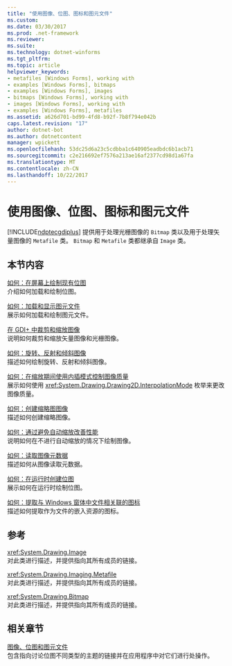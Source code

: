 ```yaml
---
title: "使用图像、位图、图标和图元文件"
ms.custom: 
ms.date: 03/30/2017
ms.prod: .net-framework
ms.reviewer: 
ms.suite: 
ms.technology: dotnet-winforms
ms.tgt_pltfrm: 
ms.topic: article
helpviewer_keywords:
- metafiles [Windows Forms], working with
- examples [Windows Forms], bitmaps
- examples [Windows Forms], images
- bitmaps [Windows Forms], working with
- images [Windows Forms], working with
- examples [Windows Forms], metafiles
ms.assetid: a626d701-bd99-4fd8-b92f-7b8f794e042b
caps.latest.revision: "17"
author: dotnet-bot
ms.author: dotnetcontent
manager: wpickett
ms.openlocfilehash: 53dc25d6a23c5cdbba1c640905eadbdc6b1acb71
ms.sourcegitcommit: c2e216692ef7576a213ae16af2377cd98d1a67fa
ms.translationtype: MT
ms.contentlocale: zh-CN
ms.lasthandoff: 10/22/2017
---
```

# <a name="working-with-images-bitmaps-icons-and-metafiles"></a>使用图像、位图、图标和图元文件
[!INCLUDE[ndptecgdiplus](../../../../includes/ndptecgdiplus-md.md)] 提供用于处理光栅图像的 `Bitmap` 类以及用于处理矢量图像的 `Metafile` 类。 `Bitmap` 和 `Metafile` 类都继承自 `Image` 类。  
  
## <a name="in-this-section"></a>本节内容  
 [如何：在屏幕上绘制现有位图](../../../../docs/framework/winforms/advanced/how-to-draw-an-existing-bitmap-to-the-screen.md)  
 介绍如何加载和绘制位图。  
  
 [如何：加载和显示图元文件](../../../../docs/framework/winforms/advanced/how-to-load-and-display-metafiles.md)  
 展示如何加载和绘制图元文件。  
  
 [在 GDI+ 中裁剪和缩放图像](../../../../docs/framework/winforms/advanced/cropping-and-scaling-images-in-gdi.md)  
 说明如何裁剪和缩放矢量图像和光栅图像。  
  
 [如何：旋转、反射和倾斜图像](../../../../docs/framework/winforms/advanced/how-to-rotate-reflect-and-skew-images.md)  
 描述如何绘制旋转、反射和倾斜图像。  
  
 [如何：在缩放期间使用内插模式控制图像质量](../../../../docs/framework/winforms/advanced/how-to-use-interpolation-mode-to-control-image-quality-during-scaling.md)  
 展示如何使用 <xref:System.Drawing.Drawing2D.InterpolationMode> 枚举来更改图像质量。  
  
 [如何：创建缩略图图像](../../../../docs/framework/winforms/advanced/how-to-create-thumbnail-images.md)  
 描述如何创建缩略图像。  
  
 [如何：通过避免自动缩放改善性能](../../../../docs/framework/winforms/advanced/how-to-improve-performance-by-avoiding-automatic-scaling.md)  
 说明如何在不进行自动缩放的情况下绘制图像。  
  
 [如何：读取图像元数据](../../../../docs/framework/winforms/advanced/how-to-read-image-metadata.md)  
 描述如何从图像读取元数据。  
  
 [如何：在运行时创建位图](../../../../docs/framework/winforms/advanced/how-to-create-a-bitmap-at-run-time.md)  
 展示如何在运行时绘制位图。  
  
 [如何：提取与 Windows 窗体中文件相关联的图标](../../../../docs/framework/winforms/advanced/how-to-extract-the-icon-associated-with-a-file-in-windows-forms.md)  
 描述如何提取作为文件的嵌入资源的图标。  
  
## <a name="reference"></a>参考  
 <xref:System.Drawing.Image>  
 对此类进行描述，并提供指向其所有成员的链接。  
  
 <xref:System.Drawing.Imaging.Metafile>  
 对此类进行描述，并提供指向其所有成员的链接。  
  
 <xref:System.Drawing.Bitmap>  
 对此类进行描述，并提供指向其所有成员的链接。  
  
## <a name="related-sections"></a>相关章节  
 [图像、位图和图元文件](../../../../docs/framework/winforms/advanced/images-bitmaps-and-metafiles.md)  
 包含指向讨论位图不同类型的主题的链接并在应用程序中对它们进行处操作。
